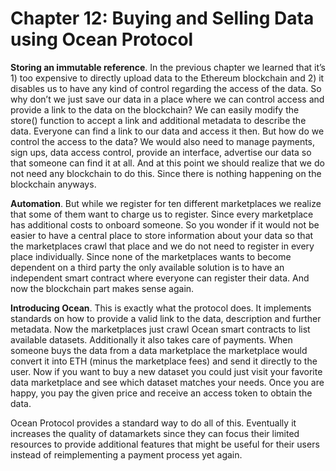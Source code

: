 # Chapter 12: Buying and Selling Data using Ocean Protocol

<dialog character="jellyfish"></dialog>

**Storing an immutable reference**. In the previous chapter we learned that it’s 1) too expensive to directly upload data to the Ethereum blockchain and 2) it disables us to have any kind of control regarding the access of the data. So why don’t we just save our data in a place where we can control access and provide a link to the data on the blockchain? We can easily modify the store() function to accept a link and additional metadata to describe the data. Everyone can find a link to our data and access it then. But how do we control the access to the data? We would also need to manage payments, sign ups, data access control, provide an interface, advertise our data so that someone can find it at all. And at this point we should realize that we do not need any blockchain to do this. Since there is nothing happening on the blockchain anyways. 

**Automation**. But while we register for ten different marketplaces we realize that some of them want to charge us to register. Since every marketplace has additional costs to onboard someone. So you wonder if it would not be easier to have a central place to store information about your data so that the marketplaces crawl that place and we do not need to register in every place individually. Since none of the marketplaces wants to become dependent on a third party the only available solution is to have an independent smart contract where everyone can register their data. And now the blockchain part makes sense again.

**Introducing Ocean**. This is exactly what the protocol does. It implements standards on how to provide a valid link to the data, description and further metadata. Now the marketplaces just crawl Ocean smart contracts to list available datasets. Additionally it also takes care of payments. When someone buys the data from a data marketplace the marketplace would convert it into ETH (minus the marketplace fees) and send it directly to the user. Now if you want to buy a new dataset you could just visit your favorite data marketplace and see which dataset matches your needs. Once you are happy, you pay the given price and receive an access token to obtain the data. 

Ocean Protocol provides a standard way to do all of this. Eventually it increases the quality of datamarkets since they can focus their limited resources to provide additional features that might be useful for their users instead of reimplementing a payment process yet again.
